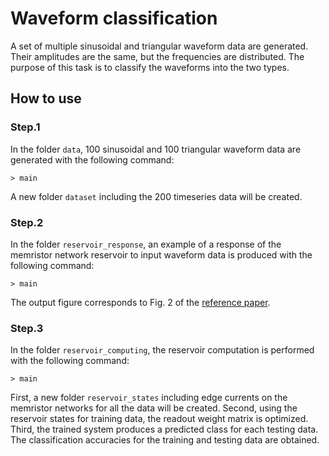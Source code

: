 # Waveform classification
A set of multiple sinusoidal and triangular waveform data are generated. 
Their amplitudes are the same, but the frequencies are distributed. 
The purpose of this task is to classify the waveforms into the two types.

  ## How to use
  ### Step.1
  In the folder  ```data```, 100 sinusoidal and 100 triangular waveform data are generated with the following command:
  ```
  > main
  ```
  
  A new folder ```dataset``` including the 200 timeseries data will be created.
  
  ### Step.2
  In the folder ```reservoir_response```, an example of a response of the memristor network reservoir to input waveform data is produced with the following command:
  ```
  > main
  ```
  
  The output figure corresponds to Fig. 2 of the [reference paper](https://www.nature.com/articles/s41598-022-13687-z).
  
  
  ### Step.3 
  In the folder ```reservoir_computing```, the reservoir computation is performed with the following command:
  ```
  > main
  ```
  
  First, a new folder ```reservoir_states``` including edge currents on the memristor networks for all the data will be created.
  Second, using the reservoir states for training data, the readout weight matrix is optimized.
  Third, the trained system produces a predicted class for each testing data.
  The classification accuracies for the training and testing data are obtained.
  
